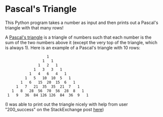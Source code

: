 # Pascal's Triangle

This Python program takes a number as input and then prints out a Pascal's triangle with that many rows!

A [Pascal's triangle](https://en.wikipedia.org/wiki/Pascal%27s_triangle) is a triangle of numbers such that each number is the sum of the two numbers above it (except the very top of the triangle, which is always 1). Here is an example of a Pascal's triangle with 10 rows:

```
                   1
                 1   1
               1   2   1
             1   3   3   1
           1   4   6   4   1
         1   5   10  10  5   1
       1   6   15  20  15  6   1
     1   7   21  35  35  21  7   1
   1   8   28  56  70  56  28  8   1
 1   9   36  84 126 126  84  36  9   1
```

(I was able to print out the triangle nicely with help from user "200_success" on the StackExchange post [here](https://codereview.stackexchange.com/questions/43223/pretty-print-pascals-triangle))